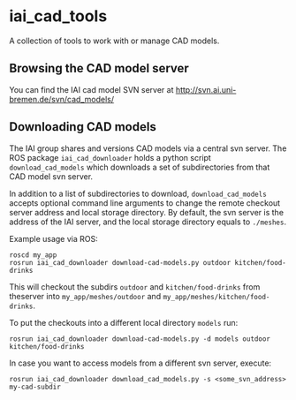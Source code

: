 iai_cad_tools
=============

A collection of tools to work with or manage CAD models.


## Browsing the CAD model server
You can find the IAI cad model SVN server at http://svn.ai.uni-bremen.de/svn/cad_models/

## Downloading CAD models
The IAI group shares and versions CAD models via a central svn 
server. The ROS package `iai_cad_downloader` holds a python script
`download_cad_models` which downloads a set of subdirectories from that
CAD model svn server. 

In addition to a list of subdirectories to download, `download_cad_models`
accepts optional command line arguments to change the remote checkout
server address and local storage directory. By default, the svn server
is the address of the IAI server, and the local storage directory equals
to `./meshes`. 

Example usage via ROS:
```shell
roscd my_app
rosrun iai_cad_downloader download-cad-models.py outdoor kitchen/food-drinks
```
This will checkout the subdirs `outdoor` and `kitchen/food-drinks` from
theserver into `my_app/meshes/outdoor` and `my_app/meshes/kitchen/food-drinks`.

To put the checkouts into a different local directory `models` run:
```shell
rosrun iai_cad_downloader download-cad-models.py -d models outdoor kitchen/food-drinks
```

In case you want to access models from a different svn server, execute:
```shell
rosrun iai_cad_downloader download_cad_models.py -s <some_svn_address> my-cad-subdir
```
